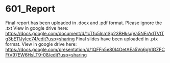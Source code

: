 # 601_Report
Final report has been uploaded in .docx and .pdf format. Please ignore the .txt
View in google drive here: https://docs.google.com/document/d/1cTfu5lna1Sp23BHksqVa5NErAdTVtTg3bE11JyIec74/edit?usp=sharing
Final slides have been uploaded in .ptx format.
View in google drive here: https://docs.google.com/presentation/d/1QFFn5e80I4OetAEa5Vq6gVIGZFCFtV97EW6HsLT9-08/edit?usp=sharing
